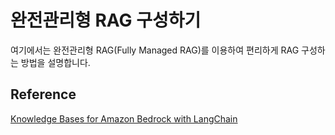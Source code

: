 # 완전관리형 RAG 구성하기

여기에서는 완전관리형 RAG(Fully Managed RAG)를 이용하여 편리하게 RAG 구성하는 방법을 설명합니다.

## Reference

[Knowledge Bases for Amazon Bedrock with LangChain](https://medium.com/@dminhk/knowledge-bases-for-amazon-bedrock-with-langchain-%EF%B8%8F-6cd489646a5c)

